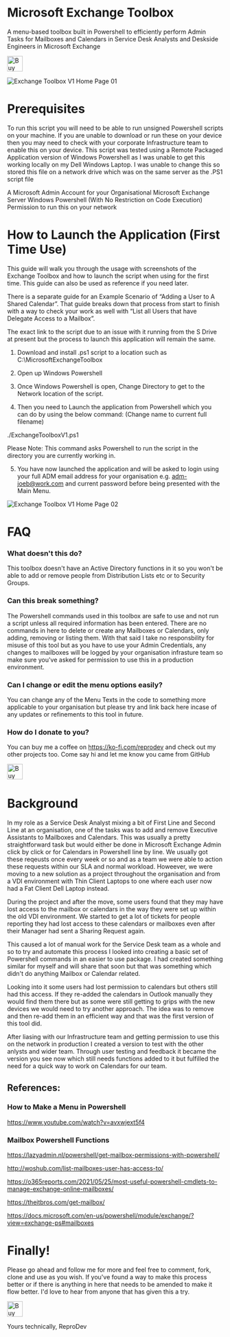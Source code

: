 # Microsoft Exchange Toolbox

A menu-based toolbox built in Powershell to efficiently perform Admin Tasks for Mailboxes and Calendars in Service Desk Analysts and Deskside Engineers in Microsoft Exchange

<a href='https://ko-fi.com/Z8Z6E0CY0' target='_blank'><img height='36' style='border:0px;height:36px;' src='https://cdn.ko-fi.com/cdn/kofi2.png?v=3' border='0' alt='Buy Me a Coffee at ko-fi.com' /></a>

![Exchange Toolbox V1 Home Page 01](https://user-images.githubusercontent.com/8764255/180898335-616002c2-3bbd-4ea1-bcdf-556b82e91570.png)


# Prerequisites

To run this script you will need to be able to run unsigned Powershell scripts on your machine. If you are unable to download or run these on your device then you may need to check with your corporate Infrastructure team to enable this on your device. This script was tested using a Remote Packaged Application version of Windows Powershell as I was unable to get this working locally on my Dell Windows Laptop. I was unable to change this so stored this file on a network drive which was on the same server as the .PS1 script file

A Microsoft Admin Account for your Organisational Microsoft Exchange Server
Windows Powershell (With No Restriction on Code Execution)
Permission to run this on your network

# How to Launch the Application (First Time Use)

This guide will walk you through the usage with screenshots of the Exchange Toolbox and how to launch the script when using for the first time. This guide can also be used as reference if you need later. 

There is a separate guide for an Example Scenario of “Adding a User to A Shared Calendar”. That guide breaks down that process from start to finish with a way to check your work as well with “List all Users that have Delegate Access to a Mailbox”. 

The exact link to the script due to an issue with it running from the S Drive at present but the process to launch this application will remain the same.

1. Download and install .ps1 script to a location such as C:\MicrosoftExchangeToolbox

2. Open up Windows Powershell

3. Once Windows Powershell is open, Change Directory to get to the Network location of the script. 

4. Then you need to Launch the application from Powershell which you can do by using the below command: (Change name to current full filename)

./ExchangeToolboxV1.ps1

Please Note: This command asks Powershell to run the script in the directory you are currently working in.

5. You have now launched the application and will be asked to login using your full ADM email address for your organisation e.g. adm-joeb@work.com and current password before being presented with the Main Menu.

![Exchange Toolbox V1 Home Page 02](https://user-images.githubusercontent.com/8764255/180899049-1c8a0e17-1ad5-423b-b3d2-656e4beb2ff6.png)

# FAQ

### What doesn't this do?

This toolbox doesn't have an Active Directory functions in it so you won't be able to add or remove people from Distribution Lists etc or to Security Groups.

### Can this break something?

The Powershell commands used in this toolbox are safe to use and not run a script unless all required information has been entered. There are no commands in here to delete or create any Mailboxes or Calendars, only adding, removing or listing them. With that said I take no responsbility for misuse of this tool but as you have to use your Admin Credentials, any changes to mailboxes will be logged by your organisation infrasture team so make sure you've asked for permission to use this in a production environment.

### Can I change or edit the menu options easily?

You can change any of the Menu Texts in the code to something more applicable to your organisation but please try and link back here incase of any updates or refinements to this tool in future.

### How do I donate to you?

You can buy me a coffee on https://ko-fi.com/reprodev and check out my other projects too. Come say hi and let me know you came from GitHub

<a href='https://ko-fi.com/Z8Z6E0CY0' target='_blank'><img height='36' style='border:0px;height:36px;' src='https://cdn.ko-fi.com/cdn/kofi2.png?v=3' border='0' alt='Buy Me a Coffee at ko-fi.com' /></a>

# Background

In my role as a Service Desk Analyst mixing a bit of First Line and Second Line at an organisation, one of the tasks was to add and remove Executive Assistants to Mailboxes and Calendars. This was usually a pretty straightforward task but would either be done in Microsoft Exchange Admin click by click or for Calendars in Powershell line by line. We usually got these reqeusts once every week or so and as a team we were able to action these requests within our SLA and normal workload. Howeever, we were moving to a new solution as a project throughout the organisation and from a VDI environment with Thin Client Laptops to one where each user now had a Fat Client Dell Laptop instead.

During the project and after the move, some users found that they may have lost access to the mailbox or calendars in the way they were set up within the old VDI environment. We started to get a lot of tickets for people reporting they had lost access to these calendars or mailboxes even after their Manager had sent a Sharing Request again.

This caused a lot of manual work for the Service Desk team as a whole and so to try and automate this process I looked into creating a basic set of Powershell commands in an easier to use package. I had created something similar for myself and will share that soon but that was something which didn't do anything Mailbox or Calendar related.

Looking into it some users had lost permission to calendars but others still had this access. If they re-added the calendars in Outlook manually they would find them there but as some were still getting to grips with the new devices we would need to try another approach. The idea was to remove and then re-add them in an efficient way and that was the first version of this tool did.

After liasing with our Infrastructure team and getting permission to use this on the network in production I created a version to test with the other anlysts and wider team. Through user testing and feedback it became the version you see now which still needs functions added to it but fulfilled the need for a quick way to work on Calendars for our team.

## References:

### How to Make a Menu in Powershell

https://www.youtube.com/watch?v=avxwjext5f4

### Mailbox Powershell Functions

https://lazyadmin.nl/powershell/get-mailbox-permissions-with-powershell/

http://woshub.com/list-mailboxes-user-has-access-to/

https://o365reports.com/2021/05/25/most-useful-powershell-cmdlets-to-manage-exchange-online-mailboxes/

https://theitbros.com/get-mailbox/

https://docs.microsoft.com/en-us/powershell/module/exchange/?view=exchange-ps#mailboxes

# Finally!

Please go ahead and follow me for more and feel free to comment, fork, clone and use as you wish. If you've found a way to make this process better or if there is anything in here that needs to be amended to make it flow better. I'd love to hear from anyone that has given this a try.

<a href='https://ko-fi.com/Z8Z6E0CY0' target='_blank'><img height='36' style='border:0px;height:36px;' src='https://cdn.ko-fi.com/cdn/kofi2.png?v=3' border='0' alt='Buy Me a Coffee at ko-fi.com' /></a>

Yours technically,
ReproDev
